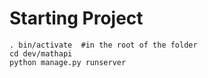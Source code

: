 # Starting Project

```
. bin/activate  #in the root of the folder
cd dev/mathapi
python manage.py runserver

```


